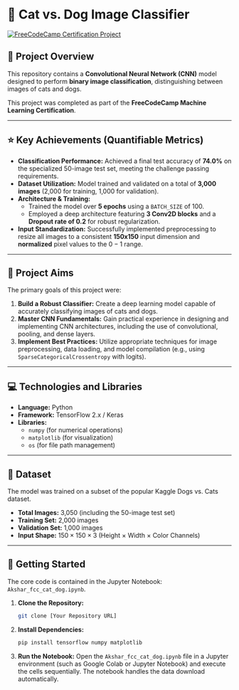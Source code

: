 # 🐾 Cat vs. Dog Image Classifier

[![FreeCodeCamp Certification Project](https://img.shields.io/badge/Certification-FreeCodeCamp-blue)](https://www.freecodecamp.org/)

## 📖 Project Overview

This repository contains a **Convolutional Neural Network (CNN)** model designed to perform **binary image classification**, distinguishing between images of cats and dogs.

This project was completed as part of the **FreeCodeCamp Machine Learning Certification**.

---

## ⭐ Key Achievements (Quantifiable Metrics)

* **Classification Performance:** Achieved a final test accuracy of **74.0%** on the specialized 50-image test set, meeting the challenge passing requirements.
* **Dataset Utilization:** Model trained and validated on a total of **3,000 images** (2,000 for training, 1,000 for validation).
* **Architecture & Training:**
    * Trained the model over **5 epochs** using a `BATCH_SIZE` of 100.
    * Employed a deep architecture featuring **3 Conv2D blocks** and a **Dropout rate of 0.2** for robust regularization.
* **Input Standardization:** Successfully implemented preprocessing to resize all images to a consistent **150x150** input dimension and **normalized** pixel values to the $0-1$ range.

---

## 🎯 Project Aims

The primary goals of this project were:

1.  **Build a Robust Classifier:** Create a deep learning model capable of accurately classifying images of cats and dogs.
2.  **Master CNN Fundamentals:** Gain practical experience in designing and implementing CNN architectures, including the use of convolutional, pooling, and dense layers.
3.  **Implement Best Practices:** Utilize appropriate techniques for image preprocessing, data loading, and model compilation (e.g., using `SparseCategoricalCrossentropy` with logits).

---

## 💻 Technologies and Libraries

* **Language:** Python
* **Framework:** TensorFlow 2.x / Keras
* **Libraries:**
    * `numpy` (for numerical operations)
    * `matplotlib` (for visualization)
    * `os` (for file path management)

---

## 💾 Dataset

The model was trained on a subset of the popular Kaggle Dogs vs. Cats dataset.

* **Total Images:** 3,050 (including the 50-image test set)
* **Training Set:** 2,000 images
* **Validation Set:** 1,000 images
* **Input Shape:** $150 \times 150 \times 3$ (Height $\times$ Width $\times$ Color Channels)

---

## 🚀 Getting Started

The core code is contained in the Jupyter Notebook: `Akshar_fcc_cat_dog.ipynb`.

1.  **Clone the Repository:**
    ```bash
    git clone [Your Repository URL]
    ```
2.  **Install Dependencies:**
    ```bash
    pip install tensorflow numpy matplotlib
    ```
3.  **Run the Notebook:** Open the `Akshar_fcc_cat_dog.ipynb` file in a Jupyter environment (such as Google Colab or Jupyter Notebook) and execute the cells sequentially. The notebook handles the data download automatically.
